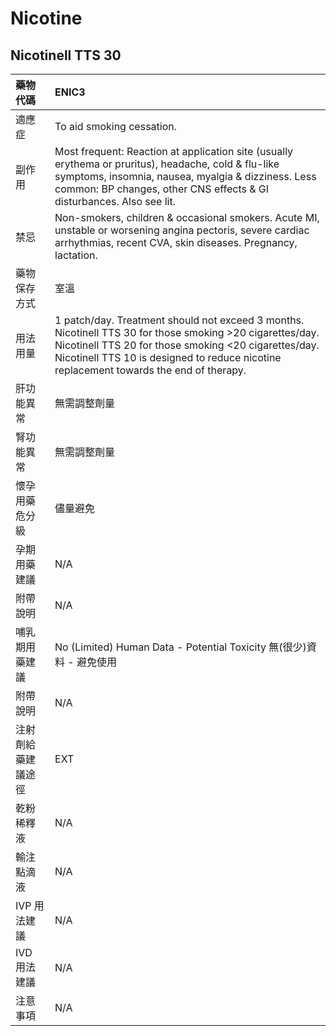 # Nicotine

## Nicotinell TTS 30

| 藥物代碼           | ENIC3                                                                                                                                                                                                                                                       |
|:-------------------|:------------------------------------------------------------------------------------------------------------------------------------------------------------------------------------------------------------------------------------------------------------|
| 適應症             | To aid smoking cessation.                                                                                                                                                                                                                                   |
| 副作用             | Most frequent: Reaction at application site (usually erythema or pruritus), headache, cold & flu-like symptoms, insomnia, nausea, myalgia & dizziness. Less common: BP changes, other CNS effects & GI disturbances. Also see lit.                          |
| 禁忌               | Non-smokers, children & occasional smokers. Acute MI, unstable or worsening angina pectoris, severe cardiac arrhythmias, recent CVA, skin diseases. Pregnancy, lactation.                                                                                   |
| 藥物保存方式       | 室溫                                                                                                                                                                                                                                                        |
| 用法用量           | 1 patch/day. Treatment should not exceed 3 months. Nicotinell TTS 30 for those smoking >20 cigarettes/day. Nicotinell TTS 20 for those smoking <20 cigarettes/day. Nicotinell TTS 10 is designed to reduce nicotine replacement towards the end of therapy. |
| 肝功能異常         | 無需調整劑量                                                                                                                                                                                                                                                |
| 腎功能異常         | 無需調整劑量                                                                                                                                                                                                                                                |
| 懷孕用藥危分級     | 儘量避免                                                                                                                                                                                                                                                    |
| 孕期用藥建議       | N/A                                                                                                                                                                                                                                                         |
| 附帶說明           | N/A                                                                                                                                                                                                                                                         |
| 哺乳期用藥建議     | No (Limited) Human Data - Potential Toxicity 無(很少)資料 - 避免使用                                                                                                                                                                                        |
| 附帶說明           | N/A                                                                                                                                                                                                                                                         |
| 注射劑給藥建議途徑 | EXT                                                                                                                                                                                                                                                         |
| 乾粉稀釋液         | N/A                                                                                                                                                                                                                                                         |
| 輸注點滴液         | N/A                                                                                                                                                                                                                                                         |
| IVP 用法建議       | N/A                                                                                                                                                                                                                                                         |
| IVD 用法建議       | N/A                                                                                                                                                                                                                                                         |
| 注意事項           | N/A                                                                                                                                                                                                                                                         |

